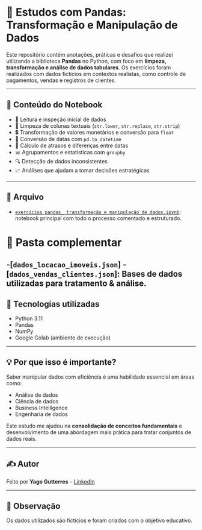 # 🐼 Estudos com Pandas: Transformação e Manipulação de Dados

Este repositório contém anotações, práticas e desafios que realizei utilizando a biblioteca **Pandas** no Python, com foco em **limpeza, transformação e análise de dados tabulares**. Os exercícios foram realizados com dados fictícios em contextos realistas, como controle de pagamentos, vendas e registros de clientes.

---

## 📘 Conteúdo do Notebook

- 📌 Leitura e inspeção inicial de dados
- 🧹 Limpeza de colunas textuais (`str.lower`, `str.replace`, `str.strip`)
- 💲 Transformação de valores monetários e conversão para `float`
- 📅 Conversão de datas com `pd.to_datetime`
- 🧠 Cálculo de atrasos e diferenças entre datas
- 📊 Agrupamentos e estatísticas com `groupby`
- 🔍 Detecção de dados inconsistentes
- 📈 Análises que ajudam a tomar decisões estratégicas

---

## 📂 Arquivo

- [`exercícios pandas_ transformação e manipulação de dados.ipynb`](./exercícios%20pandas_%20transformação%20e%20manipulação%20de%20dados): notebook principal com todo o processo comentado e estruturado.
# 📂 Pasta complementar
-[`dados_locacao_imoveis.json`]
-[`dados_vendas_clientes.json`]: Bases de dados utilizadas para tratamento & análise.
---

## 🚀 Tecnologias utilizadas

- Python 3.11
- Pandas
- NumPy
- Google Colab (ambiente de execução)

---

## 💡 Por que isso é importante?

Saber manipular dados com eficiência é uma habilidade essencial em áreas como:

- Análise de dados
- Ciência de dados
- Business Intelligence
- Engenharia de dados

Este estudo me ajudou na **consolidação de conceitos fundamentais** e desenvolvimento de uma abordagem mais prática para tratar conjuntos de dados reais.

---

## ✍️ Autor

Feito por **Yago Gutterres** – [LinkedIn]((https://www.linkedin.com/in/yagogutterres/)) 

---

## 📌 Observação

Os dados utilizados são fictícios e foram criados com o objetivo educativo.


